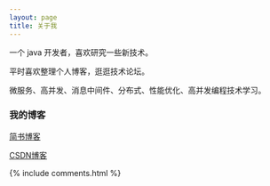 ```yaml
---
layout: page
title: 关于我 
---
```


一个 java 开发者，喜欢研究一些新技术。
<p>
平时喜欢整理个人博客，逛逛技术论坛。
<p>
微服务、高并发、消息中间件、分布式、性能优化、高并发编程技术学习。

<p>

<h3> 我的博客 </h3>  

<p>
 
<a href="https://www.jianshu.com/u/23310d5e8f3f"> 简书博客 </a>

<p>

<a href="https://me.csdn.net/YZX2018"> CSDN博客 </a>

<p> 

<p> 

<p> 


{% include comments.html %}

